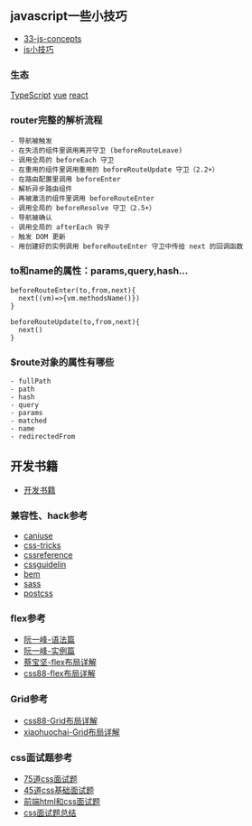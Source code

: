 ## javascript一些小技巧
- [33-js-concepts](https://github.com/leonardomso/33-js-concepts)
- [js小技巧](https://www.jb51.net/article/58090.htm)

### 生态
[TypeScript](http://www.typescriptlang.org/)
[vue](https://github.com/vuejs)
[react](https://github.com/facebook?utf8=%E2%9C%93&q=react&type=&language=)

### router完整的解析流程
```
- 导航被触发
- 在失活的组件里调用离开守卫 (beforeRouteLeave)
- 调用全局的 beforeEach 守卫
- 在重用的组件里调用重用的 beforeRouteUpdate 守卫（2.2+）
- 在路由配置里调用 beforeEnter
- 解析异步路由组件
- 再被激活的组件里调用 beforeRouteEnter
- 调用全局的 beforeResolve 守卫（2.5+）
- 导航被确认
- 调用全局的 afterEach 钩子
- 触发 DOM 更新
- 用创建好的实例调用 beforeRouteEnter 守卫中传给 next 的回调函数
```

### to和name的属性：params,query,hash...

```
beforeRouteEnter(to,from,next){
  next((vm)=>{vm.methodsName()})
}

beforeRouteUpdate(to,from,next){
  next()
}
```

### $route对象的属性有哪些
```
- fullPath
- path
- hash
- query
- params
- matched
- name
- redirectedFrom
```

## 开发书籍
- [开发书籍](https://github.com/justjavac/free-programming-books-zh_CN)

<!-- - [TypeScript](https://www.tslang.cn/docs/handbook/typescript-in-5-minutes.html) -->

### 兼容性、hack参考
- [caniuse](https://caniuse.com/)
- [css-tricks](https://css-tricks.com/)
- [cssreference](https://cssreference.io/)
- [cssguidelin](https://cssguidelin.es/)
- [bem](http://getbem.com)
- [sass](http://sass-lang.com)
- [postcss](https://segmentfault.com/a/1190000014782560)

### flex参考
- [阮一峰-语法篇](http://www.ruanyifeng.com/blog/2015/07/flex-grammar.html)
- [阮一峰-实例篇](http://www.ruanyifeng.com/blog/2015/07/flex-examples.html)
- [蔡宝坚-flex布局详解](http://caibaojian.com/flexbox-guide.html)
- [css88-flex布局详解](https://www.css88.com/archives/8629)

### Grid参考
- [css88-Grid布局详解](https://www.css88.com/archives/8510)
- [xiaohuochai-Grid布局详解](https://www.cnblogs.com/xiaohuochai/p/7083153.html)


### css面试题参考
- [75道css面试题](http://www.bslxx.com/a/mianshiti/tiku/2017/1218/1519.html)
- [45道css基础面试题](https://www.sohu.com/a/223556954_655394)
- [前端html和css面试题](https://blog.csdn.net/weixin_36774307/article/details/78465382)
- [css面试题总结](https://www.cnblogs.com/horanly/p/6264178.html)